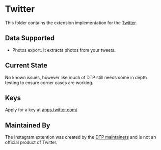 # Twitter
This folder contains the extension implementation for the
[Twitter](https://twitter.com/).

## Data Supported

 - Photos export. It extracts photos from your tweets.

## Current State
No known issues, however like much of DTP still needs some in depth testing to ensure corner
cases are working.

## Keys

Apply for a key at [apps.twitter.com/](https://apps.twitter.com/)

## Maintained By

The Instagram extention was created by the
[DTP maintainers](mailto:portability-maintainers@googlegroups.com)
and is not an official product of Twitter.
